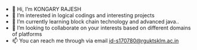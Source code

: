 - 👋 Hi, I’m KONGARY RAJESH
- 👀 I’m interested in logical codings and interesting projects
- 🌱 I’m currently learning block chain technology and advanced java..
- 💞️ I’m looking to collaborate on your interests based on different domains of platforms
- 📫 You can reach me through via email id-s170780@rguktsklm.ac.in

<!---
s170780/s170780 is a ✨ special ✨ repository because its `README.md` (this file) appears on your GitHub profile.
You can click the Preview link to take a look at your changes.
--->
